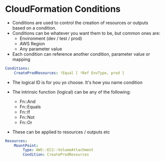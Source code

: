 # CloudFormation Conditions

- Conditions are used to control the creation of resources or outputs based on a condition.
- Conditions can be whatever you want them to be, but common ones are:
    - Environment (dev / test / prod)
    - AWS Region
    - Any parameter value
- Each condition can reference another condition, parameter value or mapping

```yml
Conditions:
    CreateProdResources: !Equal [ !Ref EnvType, prod ]
```

- The logical ID is for you yo choose. It's how you name condition
- The intrinsic function (logical) can be any of the following:
    - Fn::And
    - Fn::Equals
    - Fn::If
    - Fn::Not
    - Fn::Or

- These can be applied to resources / outputs etc

```yml
Resources:
    MountPoint:
        Type: AWS::EC2::VolumeAttachment
        Condition: CreateProdResources
```